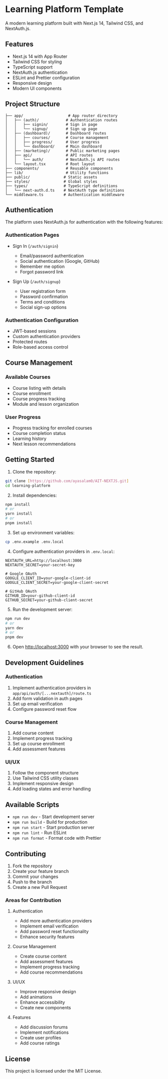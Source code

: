 # Learning Platform Template

A modern learning platform built with Next.js 14, Tailwind CSS, and NextAuth.js.

## Features

- Next.js 14 with App Router
- Tailwind CSS for styling
- TypeScript support
- NextAuth.js authentication
- ESLint and Prettier configuration
- Responsive design
- Modern UI components

## Project Structure

```
├── app/                    # App router directory
│   ├── (auth)/            # Authentication routes
│   │   ├── signin/        # Sign in page
│   │   └── signup/        # Sign up page
│   ├── (dashboard)/       # Dashboard routes
│   │   ├── courses/       # Course management
│   │   ├── progress/      # User progress
│   │   └── dashboard/     # Main dashboard
│   ├── (marketing)/       # Public marketing pages
│   ├── api/               # API routes
│   │   └── auth/          # NextAuth.js API routes
│   └── layout.tsx         # Root layout
├── components/            # Reusable components
├── lib/                   # Utility functions
├── public/               # Static assets
├── styles/               # Global styles
├── types/                # TypeScript definitions
│   └── next-auth.d.ts    # NextAuth type definitions
└── middleware.ts         # Authentication middleware
```

## Authentication

The platform uses NextAuth.js for authentication with the following features:

### Authentication Pages
- Sign In (`/auth/signin`)
  - Email/password authentication
  - Social authentication (Google, GitHub)
  - Remember me option
  - Forgot password link

- Sign Up (`/auth/signup`)
  - User registration form
  - Password confirmation
  - Terms and conditions
  - Social sign-up options

### Authentication Configuration
- JWT-based sessions
- Custom authentication providers
- Protected routes
- Role-based access control

## Course Management

### Available Courses
- Course listing with details
- Course enrollment
- Course progress tracking
- Module and lesson organization

### User Progress
- Progress tracking for enrolled courses
- Course completion status
- Learning history
- Next lesson recommendations

## Getting Started

1. Clone the repository:
```bash
git clone [https://github.com/ayasalam0/AIT-NEXTJS.git]
cd learning-platform
```

2. Install dependencies:
```bash
npm install
# or
yarn install
# or
pnpm install
```

3. Set up environment variables:
```bash
cp .env.example .env.local
```

4. Configure authentication providers in `.env.local`:
```env
NEXTAUTH_URL=http://localhost:3000
NEXTAUTH_SECRET=your-secret-key

# Google OAuth
GOOGLE_CLIENT_ID=your-google-client-id
GOOGLE_CLIENT_SECRET=your-google-client-secret

# GitHub OAuth
GITHUB_ID=your-github-client-id
GITHUB_SECRET=your-github-client-secret
```

5. Run the development server:
```bash
npm run dev
# or
yarn dev
# or
pnpm dev
```

6. Open [http://localhost:3000](http://localhost:3000) with your browser to see the result.

## Development Guidelines

### Authentication
1. Implement authentication providers in `app/api/auth/[...nextauth]/route.ts`
2. Add form validation in auth pages
3. Set up email verification
4. Configure password reset flow

### Course Management
1. Add course content
2. Implement progress tracking
3. Set up course enrollment
4. Add assessment features

### UI/UX
1. Follow the component structure
2. Use Tailwind CSS utility classes
3. Implement responsive design
4. Add loading states and error handling

## Available Scripts

- `npm run dev` - Start development server
- `npm run build` - Build for production
- `npm run start` - Start production server
- `npm run lint` - Run ESLint
- `npm run format` - Format code with Prettier

## Contributing

1. Fork the repository
2. Create your feature branch
3. Commit your changes
4. Push to the branch
5. Create a new Pull Request

### Areas for Contribution

1. Authentication
   - Add more authentication providers
   - Implement email verification
   - Add password reset functionality
   - Enhance security features

2. Course Management
   - Create course content
   - Add assessment features
   - Implement progress tracking
   - Add course recommendations

3. UI/UX
   - Improve responsive design
   - Add animations
   - Enhance accessibility
   - Create new components

4. Features
   - Add discussion forums
   - Implement notifications
   - Create user profiles
   - Add course ratings

## License

This project is licensed under the MIT License.
